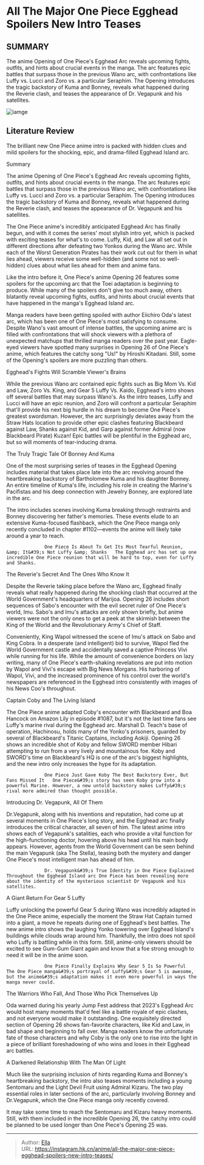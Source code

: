 # All The Major One Piece Egghead Spoilers New Intro Teases


## SUMMARY 



  The anime Opening of One Piece&#39;s Egghead Arc reveals upcoming fights, outfits, and hints about crucial events in the manga.   The arc features epic battles that surpass those in the previous Wano arc, with confrontations like Luffy vs. Lucci and Zoro vs. a particular Seraphim.   The Opening introduces the tragic backstory of Kuma and Bonney, reveals what happened during the Reverie clash, and teases the appearance of Dr. Vegapunk and his satellites.  

![iamge](https://static1.srcdn.com/wordpress/wp-content/uploads/2024/01/luffyamazed.jpg)

## Literature Review

The brilliant new One Piece anime intro is packed with hidden clues and mild spoilers for the shocking, epic, and drama-filled Egghead Island arc.





Summary

  The anime Opening of One Piece&#39;s Egghead Arc reveals upcoming fights, outfits, and hints about crucial events in the manga.   The arc features epic battles that surpass those in the previous Wano arc, with confrontations like Luffy vs. Lucci and Zoro vs. a particular Seraphim.   The Opening introduces the tragic backstory of Kuma and Bonney, reveals what happened during the Reverie clash, and teases the appearance of Dr. Vegapunk and his satellites.  







The One Piece anime&#39;s incredibly anticipated Egghead Arc has finally begun, and with it comes the series&#39; most stylish intro yet, which is packed with exciting teases for what&#39;s to come. Luffy, Kid, and Law all set out in different directions after defeating two Yonkos during the Wano arc. While each of the Worst Generation Pirates has their work cut out for them in what lies ahead, viewers receive some well-hidden (and some not so well-hidden) clues about what lies ahead for them and anime fans.

Like the intro before it, One Piece&#39;s anime Opening 26 features some spoilers for the upcoming arc that the Toei adaptation is beginning to produce. While many of the spoilers don&#39;t give too much away, others blatantly reveal upcoming fights, outfits, and hints about crucial events that have happened in the manga&#39;s Egghead Island arc.


 




Manga readers have been getting spoiled with author Eiichiro Oda&#39;s latest arc, which has been one of One Piece&#39;s most satisfying to consume. Despite Wano&#39;s vast amount of intense battles, the upcoming anime arc is filled with confrontations that will shock viewers with a plethora of unexpected matchups that thrilled manga readers over the past year. Eagle-eyed viewers have spotted many surprises in Opening 26 of One Piece&#39;s anime, which features the catchy song &#34;Us!&#34; by Hiroshi Kitadani. Still, some of the Opening&#39;s spoilers are more puzzling than others.


 Egghead&#39;s Fights Will Scramble Viewer&#39;s Brains 
         

While the previous Wano arc contained epic fights such as Big Mom Vs. Kid and Law, Zoro Vs. King, and Gear 5 Luffy Vs. Kaido, Egghead&#39;s intro shows off several battles that may surpass Wano&#39;s. As the intro teases, Luffy and Lucci will have an epic reunion, and Zoro will confront a particular Seraphim that&#39;ll provide his next big hurdle in his dream to become One Piece&#39;s greatest swordsman. However, the arc surprisingly deviates away from the Straw Hats location to provide other epic clashes featuring Blackbeard against Law, Shanks against Kid, and Garp against former Admiral (now Blackbeard Pirate) Kuzan! Epic battles will be plentiful in the Egghead arc, but so will moments of tear-inducing drama.






 The Truly Tragic Tale Of Bonney And Kuma 
          

One of the most surprising series of teases in the Egghead Opening includes material that takes place late into the arc revolving around the heartbreaking backstory of Bartholomew Kuma and his daughter Bonney. An entire timeline of Kuma&#39;s life, including his role in creating the Marine&#39;s Pacifistas and his deep connection with Jewelry Bonney, are explored late in the arc.

          

The intro includes scenes involving Kuma breaking through restraints and Bonney discovering her father&#39;s memories. These events elude to an extensive Kuma-focused flashback, which the One Piece manga only recently concluded in chapter #1102—events the anime will likely take around a year to reach.




                  One Piece Is About To Get Its Most Tearful Reunion, &amp; It&#39;s Not Luffy &amp; Shanks   The Egghead arc has set up one incredible One Piece reunion that will be hard to top, even for Luffy and Shanks.   



 The Reverie&#39;s Secret And The Ones Who Know It 
         

Despite the Reverie taking place before the Wano arc, Egghead finally reveals what really happened during the shocking clash that occurred at the World Government&#39;s headquarters of Marijoa. Opening 26 includes short sequences of Sabo&#39;s encounter with the evil secret ruler of One Piece&#39;s world, Imu. Sabo&#39;s and Imu&#39;s attacks are only shown briefly, but anime viewers were not the only ones to get a peek at the skirmish between the King of the World and the Revolutionary Army&#39;s Chief of Staff.

Conveniently, King Wapol witnessed the scene of Imu&#39;s attack on Sabo and King Cobra. In a desperate (and intelligent) bid to survive, Wapol fled the World Government castle and accidentally saved a captive Princess Vivi while running for his life. While the amount of convenience borders on lazy writing, many of One Piece&#39;s earth-shaking revelations are put into motion by Wapol and Vivi&#39;s escape with Big News Morgans. His harboring of Wapol, Vivi, and the increased prominence of his control over the world&#39;s newspapers are referenced in the Egghead intro consistently with images of his News Coo&#39;s throughout.






 Captain Coby and The Living Island 
          

The One Piece anime adapted Coby&#39;s encounter with Blackbeard and Boa Hancock on Amazon Lily in episode #1087, but it&#39;s not the last time fans see Luffy&#39;s marine rival during the Egghead arc. Marshall D. Teach&#39;s base of operation, Hachinosu, holds many of the Yonko&#39;s prisoners, guarded by several of Blackbeard&#39;s Titanic Captains, including Aokiji. Opening 26 shows an incredible shot of Koby and fellow SWORD member Hibari attempting to run from a very lively and mountainous foe. Koby and SWORD&#39;s time on Blackbeard&#39;s HQ is one of the arc&#39;s biggest highlights, and the new intro only increases the hype for its adaptation.

                  One Piece Just Gave Koby The Best Backstory Ever, But Fans Missed It   One Piece&#39;s story has seen Koby grow into a powerful Marine. However, a new untold backstory makes Luffy&#39;s rival more admired than thought possible.   






 Introducing Dr. Vegapunk, All Of Them 
         

Dr.Vegapunk, along with his inventions and reputation, had come up at several moments in One Piece&#39;s long story, and the Egghead arc finally introduces the critical character, all seven of him. The latest anime intro shows each of Vegapunk&#39;s satalities, each who provide a vital function for the high-functioning doctor, hovering above his head until his main body appears. However, agents from the World Government can be seen behind the main Vegapunk (aka The Stella), teasing both the mystery and danger One Piece&#39;s most intelligent man has ahead of him.

                  Dr. Vegapunk&#39;s True Identity in One Piece Explained   Throughout the Egghead Island arc One Piece has been revealing more about the identity of the mysterious scientist Dr Vegapunk and his satellites.   






 A Giant Return For Gear 5 Luffy 
          

Luffy unlocking the powerful Gear 5 during Wano was incredibly adapted in the One Piece anime, especially the moment the Straw Hat Captain turned into a giant, a move he repeats during one of Egghead&#39;s best battles. The new anime intro shows the laughing Yonko towering over Egghead Island&#39;s buildings while clouds wrap around him. Thankfully, the intro does not spoil who Luffy is battling while in this form. Still, anime-only viewers should be excited to see Gum-Gum Giant again and know that a foe strong enough to need it will be in the anime soon.

                  One Piece Finally Explains Why Gear 5 Is So Powerful   The One Piece manga&#39;s portrayal of Luffy&#39;s Gear 5 is awesome, but the anime&#39;s adaptation makes it even more powerful in ways the manga never could.   






 The Warriors Who Fall, And Those Who Pick Themselves Up 
         

Oda warned during his yearly Jump Fest address that 2023&#39;s Egghead Arc would host many moments that&#39;d feel like a battle royale of epic clashes, and not everyone would make it outstanding. One exquisitely directed section of Opening 26 shows fan-favorite characters, like Kid and Law, in bad shape and beginning to fall over. Manga readers know the unfortunate fate of those characters and why Coby is the only one to rise into the light in a piece of brilliant foreshadowing of who wins and loses in their Egghead arc battles.



 A Darkened Relationship With The Man Of Light 
          




Much like the surprising inclusion of hints regarding Kuma and Bonney&#39;s heartbreaking backstory, the intro also teases moments including a young Sentomaru and the Light Devil Fruit using Admiral Kizaru. The two play essential roles in later sections of the arc, particularly involving Bonney and Dr.Vegapunk, which the One Piece manga only recently covered.

          

 It may take some time to reach the Sentomaru and Kizaru heavy moments. Still, with them included in the incredible Opening 26, the catchy intro could be planned to be used longer than One Piece&#39;s Opening 25 was.



---

> Author: [Ella](https://instagram.hk.cn/)  
> URL: https://instagram.hk.cn/anime/all-the-major-one-piece-egghead-spoilers-new-intro-teases/  

